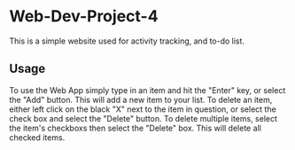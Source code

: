 # Web-Dev-Project-4

This is a simple website used for activity tracking, and to-do list.

## Usage

To use the Web App simply type in an item and hit the "Enter" key, or select the "Add" button. This will add a new item to your list.
To delete an item, either left click on the black "X" next to the item in question, or select the check box and select the "Delete" button.
To delete multiple items, select the item's checkboxs then select the "Delete" box. This will delete all checked items.
